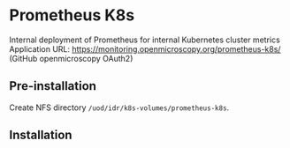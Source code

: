# Prometheus K8s

Internal deployment of Prometheus for internal Kubernetes cluster metrics
Application URL: https://monitoring.openmicroscopy.org/prometheus-k8s/ (GitHub openmicroscopy OAuth2)


## Pre-installation

Create NFS directory `/uod/idr/k8s-volumes/prometheus-k8s`.


## Installation
